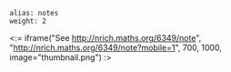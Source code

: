````
alias: notes
weight: 2
````

<:= iframe("See http://nrich.maths.org/6349/note", "http://nrich.maths.org/6349/note?mobile=1", 700, 1000, image="thumbnail.png") :>